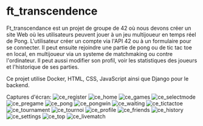 # ft_transcendence

Ft_transcendance est un projet de groupe de 42 où nous devons créer un site Web où les utilisateurs peuvent jouer à un jeu multijoueur en temps réel de Pong. L'utilisateur créer un compte via l'API 42 ou à un formulaire pour se connecter. Il peut ensuite rejoindre une partie de pong ou de tic tac toe en local, en multijoueur via un systeme de matchmaking ou contre l'ordinateur. Il peut aussi modifier son profil, voir les statistiques des joueurs et l'historique de ses parties. 

Ce projet utilise Docker, HTML, CSS, JavaScript ainsi que Django pour le backend.

Captures d'écran:
![ce_register](https://github.com/user-attachments/assets/70338ecc-67ff-4b0f-a2a2-95f811fb3d01)
![ce_home](https://github.com/user-attachments/assets/8c0ac174-9e53-4e99-a2d0-7486f9fbfbbe)
![ce_games](https://github.com/user-attachments/assets/dd63a1e9-285a-45f7-94a8-2e14bd6039a4)
![ce_selectmode](https://github.com/user-attachments/assets/37e7067c-1a76-4630-8a0d-a2c189153c7a)
![ce_pregame](https://github.com/user-attachments/assets/55cb687c-83be-40cb-8809-a1ebf6fd62d9)
![ce_pong](https://github.com/user-attachments/assets/722dfd37-5885-481f-8563-153ea985d722)
![ce_pongwin](https://github.com/user-attachments/assets/32359bb7-11e4-4582-84d2-9156c338da0a)
![ce_waiting](https://github.com/user-attachments/assets/70b7b6f1-6bcd-4d3f-afdb-64e692ac000e)
![ce_tictactoe](https://github.com/user-attachments/assets/01167ab4-0fad-478b-8621-bb52e66ae14b)
![ce_tournament](https://github.com/user-attachments/assets/05c60b27-ee7c-4552-b28a-3cf4edc9bc65)
![ce_tournoi](https://github.com/user-attachments/assets/8286b19d-cf50-40d8-a077-2e5b64a2f9c3)
![ce_profile](https://github.com/user-attachments/assets/b30ec82d-931a-4ec1-9615-15099fd8e411)
![ce_friends](https://github.com/user-attachments/assets/e5c3af1f-f271-4bac-bc3b-e61bd1850704)
![ce_history](https://github.com/user-attachments/assets/08168aac-dbb0-46a2-b695-7cfb5a170e66)
![ce_settings](https://github.com/user-attachments/assets/30869595-c31d-4dd0-99af-3a9f05051185)
![ce_top](https://github.com/user-attachments/assets/28d5587a-254a-4c9d-a379-761ab08fc100)
![ce_livematch](https://github.com/user-attachments/assets/ad99bb16-a0e6-42f5-bea2-beb09cb18038)






